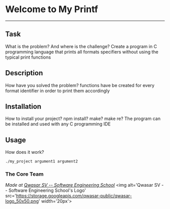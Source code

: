 # Welcome to My Printf
***

## Task
What is the problem? And where is the challenge?
Create a program in C programming language that prints all formats specifiers without using the typical print functions
## Description
How have you solved the problem?
functions have be created for every format identifier in order to print them accordingly
## Installation
How to install your project? npm install? make? make re?
The program can be installed and used with any C programming IDE
## Usage
How does it work?
```
./my_project argument1 argument2
```

### The Core Team


<span><i>Made at <a href='https://qwasar.io'>Qwasar SV -- Software Engineering School</a></i></span>
<span><img alt='Qwasar SV -- Software Engineering School's Logo' src='https://storage.googleapis.com/qwasar-public/qwasar-logo_50x50.png' width='20px'></span>
